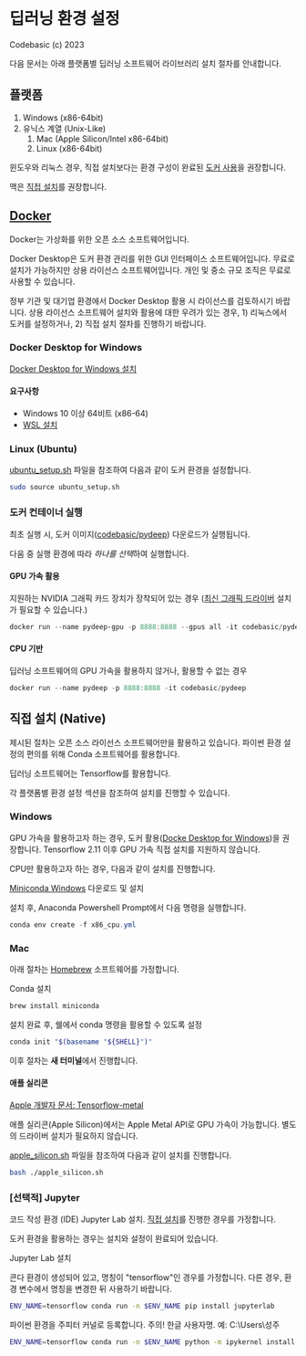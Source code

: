 # 딥러닝 환경 설정

Codebasic (c) 2023

다음 문서는 아래 플랫폼별 딥러닝 소프트웨어 라이브러리 설치 절차를 안내합니다.

## 플랫폼

1. Windows (x86-64bit)
1. 유닉스 계열 (Unix-Like)
    1. Mac (Apple Silicon/Intel x86-64bit)
    1. Linux (x86-64bit)

윈도우와 리눅스 경우, 직접 설치보다는 환경 구성이 완료된 [도커 사용](#docker)을 권장합니다.

맥은 [직접 설치](#mac)를 권장합니다.

## [Docker](https://docs.docker.com/get-started/overview/)

Docker는 가상화를 위한 오픈 소스 소프트웨어입니다.

Docker Desktop은 도커 환경 관리를 위한 GUI 인터페이스 소프트웨어입니다. 무료로 설치가 가능하지만 상용 라이선스 소프트웨어입니다. 개인 및 중소 규모 조직은 무료로 사용할 수 있습니다.

정부 기관 및 대기업 환경에서 Docker Desktop 활용 시 라이선스를 검토하시기 바랍니다. 상용 라이선스 소프트웨어 설치와 활용에 대한 우려가 있는 경우, 1) 리눅스에서 도커를 설정하거나, 2) 직접 설치 절차를 진행하기 바랍니다.

### Docker Desktop for Windows

[Docker Desktop for Windows 설치](https://docs.docker.com/desktop/install/windows-install)

#### 요구사항

* Windows 10 이상 64비트 (x86-64)
* [WSL 설치](https://learn.microsoft.com/ko-kr/windows/wsl/install#install-wsl-command)

### Linux (Ubuntu)

[ubuntu_setup.sh](https://github.com/codebasic/pydeep-environments/blob/main/ubuntu_setup.sh) 파일을 참조하여 다음과 같이 도커 환경을 설정합니다.

```bash
sudo source ubuntu_setup.sh
```

### 도커 컨테이너 실행

최초 실행 시, 도커 이미지([codebasic/pydeep](https://hub.docker.com/r/codebasic/pydeep)) 다운로드가 실행됩니다.

다음 중 실행 환경에 따라 *하나를 선택*하여 실행합니다.

#### GPU 가속 활용

지원하는 NVIDIA 그래픽 카드 장치가 장착되어 있는 경우 ([최신 그래픽 드라이버](https://www.nvidia.co.kr/Download/index.aspx?lang=kr) 설치가 필요할 수 있습니다.)

```powershell
docker run --name pydeep-gpu -p 8888:8888 --gpus all -it codebasic/pydeep
```

#### CPU 기반

딥러닝 소프트웨어의 GPU 가속을 활용하지 않거나, 활용할 수 없는 경우

```powershell
docker run --name pydeep -p 8888:8888 -it codebasic/pydeep
```

## 직접 설치 (Native)

제시된 절차는 오픈 소스 라이선스 소프트웨어만을 활용하고 있습니다. 파이썬 환경 설정의 편의를 위해 Conda 소프트웨어를 활용합니다.

딥러닝 소프트웨어는 Tensorflow를 활용합니다.

각 플랫폼별 환경 설정 섹션을 참조하여 설치를 진행할 수 있습니다.

### Windows

GPU 가속을 활용하고자 하는 경우, 도커 활용([Docke Desktop for Windows](#docker-desktop-for-windows))을 권장합니다. Tensorflow 2.11 이후 GPU 가속 직접 설치를 지원하지 않습니다.

CPU만 활용하고자 하는 경우, 다음과 같이 설치를 진행합니다.

[Miniconda Windows](https://repo.anaconda.com/miniconda/Miniconda3-latest-Windows-x86_64.exe) 다운로드 및 설치

설치 후, Anaconda Powershell Prompt에서 다음 명령을 실행합니다.

```powershell
conda env create -f x86_cpu.yml
```

### Mac

아래 절차는 [Homebrew](https://brew.sh/index_ko) 소프트웨어를 가정합니다.

Conda 설치

```zsh
brew install miniconda
```

설치 완료 후, 쉘에서 conda 명령을 활용할 수 있도록 설정

```zsh
conda init "$(basename "${SHELL}")"
```

이후 절차는 **새 터미널**에서 진행합니다.

#### 애플 실리콘

[Apple 개발자 문서: Tensorflow-metal](https://developer.apple.com/metal/tensorflow-plugin/)

애플 실리콘(Apple Silicon)에서는 Apple Metal API로 GPU 가속이 가능합니다. 별도의 드라이버 설치가 필요하지 않습니다.

[apple_silicon.sh](https://github.com/codebasic/pydeep-environments/blob/main/apple_silicon.sh) 파일을 참조하여 다음과 같이 설치를 진행합니다.

```sh
bash ./apple_silicon.sh
```

### [선택적] Jupyter

코드 작성 환경 (IDE) Jupyter Lab 설치. [직접 설치](#직접-설치-native)를 진행한 경우를 가정합니다.

도커 환경을 활용하는 경우는 설치와 설정이 완료되어 있습니다.

Jupyter Lab 설치

콘다 환경이 생성되어 있고, 명칭이 "tensorflow"인 경우를 가정합니다. 다른 경우, 환경 변수에서 명칭을 변경한 뒤 사용하기 바랍니다.

```bash
ENV_NAME=tensorflow conda run -n $ENV_NAME pip install jupyterlab
```

파이썬 환경을 주피터 커널로 등록합니다. 주의! 한글 사용자명. 예: C:\Users\성주

```bash
ENV_NAME=tensorflow conda run -n $ENV_NAME python -m ipykernel install --user --name $ENV_NAME --display-name $ENV_NAME
```
